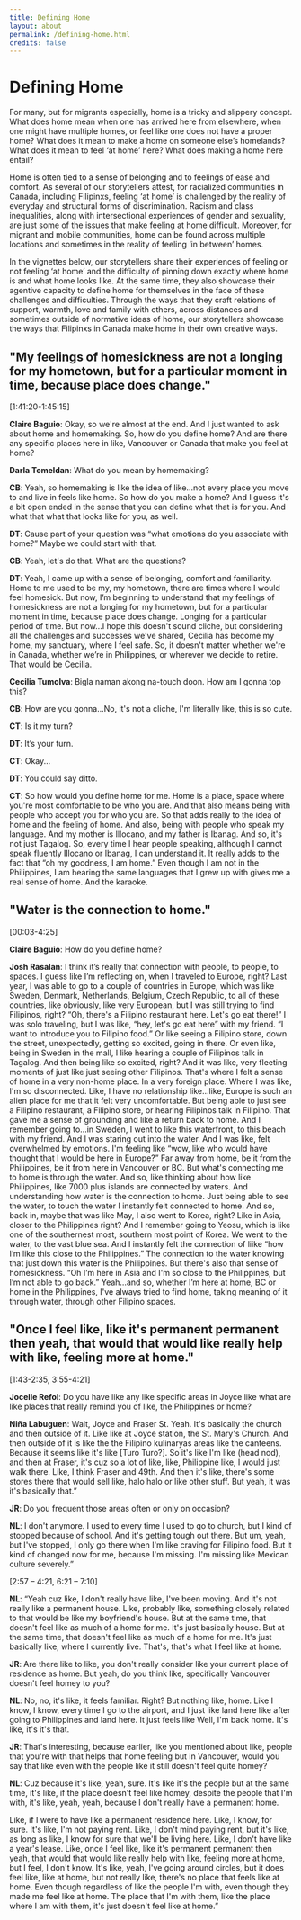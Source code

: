 ```yaml
---
title: Defining Home
layout: about
permalink: /defining-home.html
credits: false
---
```

# Defining Home

For many, but for migrants especially, home is a tricky and slippery concept. What does home mean when one has arrived here from elsewhere, when one might have multiple homes, or feel like one does not have a proper home? What does it mean to make a home on someone else’s homelands? What does it mean to feel ‘at home’ here? What does making a home here entail?  

Home is often tied to a sense of belonging and to feelings of ease and comfort. As several of our storytellers attest, for racialized communities in Canada, including Filipinxs, feeling ‘at home’ is challenged by the reality of everyday and structural forms of discrimination. Racism and class inequalities, along with intersectional experiences of gender and sexuality, are just some of the issues that make feeling at home difficult. Moreover, for migrant and mobile communities, home can be found across multiple locations and sometimes in the reality of feeling ‘in between’ homes.  

In the vignettes below, our storytellers share their experiences of feeling or not feeling ‘at home’ and the difficulty of pinning down exactly where home is and what home looks like. At the same time, they also showcase their agentive capacity to define home for themselves in the face of these challenges and difficulties. Through the ways that they craft relations of support, warmth, love and family with others, across distances and sometimes outside of normative ideas of home, our storytellers showcase the ways that Filipinxs in Canada make home in their own creative ways.

## "My feelings of homesickness are not a longing for my hometown, but for a particular moment in time, because place does change."

[1:41:20-1:45:15]

**Claire Baguio**: Okay, so we're almost at the end. And I just wanted to ask about home and homemaking. So, how do you define home? And are there any specific places here in like, Vancouver or Canada that make you feel at home? 
 
**Darla Tomeldan**: What do you mean by homemaking? 
 
**CB**: Yeah, so homemaking is like the idea of like...not every place you move to and live in feels like home. So how do you make a home? And I guess it's a bit open ended in the sense that you can define what that is for you. And what that what that looks like for you, as well.  
 
**DT**: Cause part of your question was “what emotions do you associate with home?” Maybe we could start with that.  

**CB**: Yeah, let's do that. What are the questions? 
 
**DT**: Yeah, I came up with a sense of belonging, comfort and familiarity. Home to me used to be my, my hometown, there are times where I would feel homesick. But now, I’m beginning to understand that my feelings of homesickness are not a longing for my hometown, but for a particular moment in time, because place does change. Longing for a particular period of time. But now…I hope this doesn't sound cliche, but considering all the challenges and successes we've shared, Cecilia has become my home, my sanctuary, where I feel safe. So, it doesn't matter whether we're in Canada, whether we’re in Philippines, or wherever we decide to retire. That would be Cecilia.  
 
**Cecilia Tumolva**: Bigla naman akong na-touch doon. How am I gonna top this? 
 
**CB**: How are you gonna...No, it's not a cliche, I'm literally like, this is so cute.  
 
**CT**: Is it my turn? 
 
**DT**: It’s your turn.  
 
**CT**: Okay... 
 
**DT**: You could say ditto.  
 
**CT**: So how would you define home for me. Home is a place, space where you're most comfortable to be who you are. And that also means being with people who accept you for who you are. So that adds really to the idea of home and the feeling of home. And also, being with people who speak my language. And my mother is Illocano, and my father is Ibanag. And so, it's not just Tagalog. So, every time I hear people speaking, although I cannot speak fluently Illocano or Ibanag, I can understand it. It really adds to the fact that “oh my goodness, I am home.” Even though I am not in the Philippines, I am hearing the same languages that I grew up with gives me a real sense of home. And the karaoke. 

## "Water is the connection to home."

[00:03-4:25]

**Claire Baguio**:
How do you define home?

**Josh Rasalan**: I think it’s really that connection with people, to people, to spaces.
I guess like I’m reflecting on, when I traveled to Europe, right? Last year, I was able to go to a couple of countries in Europe, which was like Sweden, Denmark, Netherlands, Belgium, Czech Republic, to all of these countries, like obviously, like very European, but I was still trying to find Filipinos, right? “Oh, there's a Filipino restaurant here. Let's go eat there!” I was solo traveling, but I was like, “hey, let's go eat here” with my friend. “I want to introduce you to Filipino food.” Or like seeing a Filipino store, down the street, unexpectedly, getting so excited, going in there. Or even like, being in Sweden in the mall, I like hearing a couple of Filipinos talk in Tagalog. And then being like so excited, right?
And it was like, very fleeting moments of just like just seeing other Filipinos. That's where I felt a sense of home in a very non-home place. In a very foreign place. Where I was like, I'm so disconnected. Like, I have no relationship like...like, Europe is such an alien place for me that it felt very uncomfortable. But being able to just see a Filipino restaurant, a Filipino store, or hearing Filipinos talk in Filipino. That gave me a sense of grounding and like a return back to home.
And I remember going to...in Sweden, I went to like this waterfront, to this beach with my friend. And I was staring out into the water. And I was like, felt overwhelmed by emotions. I'm feeling like “wow, like who would have thought that I would be here in Europe?” Far away from home, be it from the Philippines, be it from here in Vancouver or BC. But what's connecting me to home is through the water.
And so, like thinking about how like Philippines, like 7000 plus islands are connected by waters. And understanding how water is the connection to home. Just being able to see the water, to touch the water I instantly felt connected to home. 
And so, back in, maybe that was like May, I also went to Korea, right? Like in Asia, closer to the Philippines right? And I remember going to Yeosu, which is like one of the southernest most, southern most point of Korea. We went to the water, to the vast blue sea. And I instantly felt the connection of liike “how I’m like this close to the Philippines.” The connection to the water knowing that just down this water is the Philippines. But there's also that sense of homesickness. “Oh I’m here in Asia and I'm so close to the Philippines, but I’m not able to go back.”
Yeah…and so, whether I’m here at home, BC or home in the Philippines, I've always tried to find home, taking meaning of it through water, through other Filipino spaces.

## "Once I feel like, like it's permanent permanent then yeah, that would that would like really help with like, feeling more at home."

[1:43-2:35, 3:55-4:21]

**Jocelle Refol**: Do you have like any like specific areas in Joyce like what are like places that really remind you of like, the Philippines or home? 

**Niña Labuguen**: Wait, Joyce and Fraser St. Yeah. It's basically the church and then outside of it. Like like at Joyce station, the St. Mary's Church. And then outside of it is like the the Filipino kulinaryas areas like the canteens. Because it seems like it's like [Turo Turo?]. So it's like  I'm like (head nod), and then at Fraser, it's cuz so a lot of like, like, Philippine like, I would just walk there. Like, I think Fraser and 49th. And then it's like, there's some stores there that would sell like, halo halo or like other stuff. But yeah, it was it's basically that.”

**JR**: Do you frequent those areas often or only on occasion? 

**NL**: I don't anymore. I used to every time I used to go to church, but I kind of stopped because of school. And it's getting tough out there. But um, yeah, but I've stopped, I only go there when I'm like craving for Filipino food. But it kind of changed now for me, because I'm missing. I'm missing like Mexican culture severely.” 

[2:57 – 4:21, 6:21 – 7:10]

**NL**: “Yeah cuz like, I don't really have like, I've been moving. And it's not really like a permanent house. Like, probably like, something closely related to that would be like my boyfriend's house. But at the same time, that doesn't feel like as much of a home for me. It's just basically house. But at the same time, that doesn't feel like as much of a home for me. It's just basically like, where I currently live. That's, that's what I feel like at home.

**JR**: Are there like to like, you don't really consider like your current place of residence as home. But yeah, do you think like, specifically Vancouver doesn't feel homey to you?

**NL**: No, no, it's like, it feels familiar. Right? But nothing like, home. Like I know, I know, every time I go to the airport, and I just like land here like after going to Philippines and land here. It just feels like Well, I'm back home. It's like, it's it's that.

**JR**: That's interesting, because earlier, like you mentioned about like, people that you're with that helps that home feeling but in Vancouver, would you say that like even with the people like it still doesn't feel quite homey?

**NL**: Cuz because it's like, yeah, sure. It's like it's the people but at the same time, it's like, if the place doesn't feel like homey, despite the people that I'm with, it's like, yeah, yeah, because I don't really have a permanent home.

Like, if I were to have like a permanent residence here. Like, I know, for sure. It's like, I'm not paying rent. Like, I don't mind paying rent, but it's like, as long as like, I know for sure that we'll be living here. Like, I don't have like a year's lease. Like, once I feel like, like it's permanent permanent then yeah, that would that would like really help with like, feeling more at home, but I feel, I don't know. It's like, yeah, I've going around circles, but it does feel like, like at home, but not really like, there's no place that feels like at home. Even though regardless of like the people I'm with, even though they made me feel like at home. The place that I'm with them, like the place where I am with them, it's just doesn't feel like at home.”